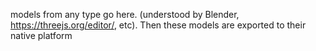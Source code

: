 models from any type go here. (understood by Blender, https://threejs.org/editor/, etc). Then these models are exported to their native platform